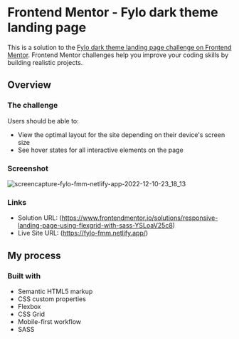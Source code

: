 # Frontend Mentor - Fylo dark theme landing page

This is a solution to the [Fylo dark theme landing page challenge on Frontend Mentor](https://www.frontendmentor.io/challenges/fylo-dark-theme-landing-page-5ca5f2d21e82137ec91a50fd). Frontend Mentor challenges help you improve your coding skills by building realistic projects.

## Overview

### The challenge

Users should be able to:

- View the optimal layout for the site depending on their device's screen size
- See hover states for all interactive elements on the page


### Screenshot

![screencapture-fylo-fmm-netlify-app-2022-12-10-23_18_13](https://user-images.githubusercontent.com/91689754/206883387-24554360-56f5-4dfb-8454-eedcb08dfd89.png)

### Links

- Solution URL: (https://www.frontendmentor.io/solutions/responsive-landing-page-using-flexgrid-with-sass-YSLoaV25c8)
- Live Site URL: (https://fylo-fmm.netlify.app/)

## My process

### Built with

- Semantic HTML5 markup
- CSS custom properties
- Flexbox
- CSS Grid
- Mobile-first workflow
- SASS
